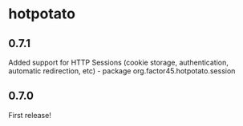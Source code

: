 hotpotato
=========

0.7.1
-----
Added support for HTTP Sessions (cookie storage, authentication, automatic redirection, etc) - package org.factor45.hotpotato.session

0.7.0
-----
First release!